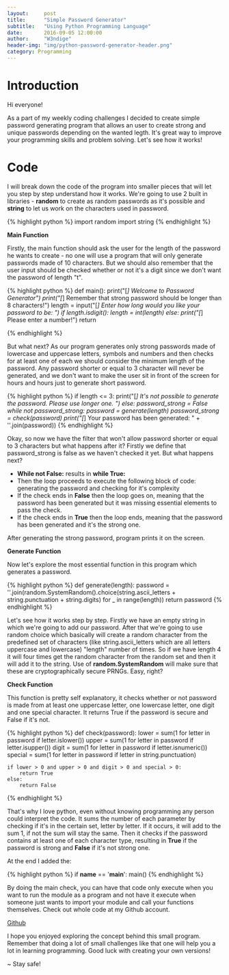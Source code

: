 ```yaml
---
layout:     post
title:      "Simple Password Generator"
subtitle:   "Using Python Programming Language"
date:       2016-09-05 12:00:00
author:     "W3ndige"
header-img: "img/python-password-generator-header.png"
category: Programming
---
```


<h1>Introduction</h1>
<p>Hi everyone!</p>
<p>As a part of my weekly coding challenges I decided to create simple password generating program that allows an user to create strong and unique passwords depending on the wanted legth. It's great way to improve your programming skills and problem solving. Let's see how it works! </p>

<h1>Code</h1>

<p>I will break down the code of the program into smaller pieces that will let you step by step understand how it works. We're going to use 2 built in libraries - <b>random</b> to create as random passwords as it's possible and <b>string</b> to let us work on the characters used in password.</p>

{% highlight python %}
import random
import string
{% endhighlight %}

<b>Main Function</b>

<p>Firstly, the main function should ask the user for the length of the password he wants to create - no one will use a program that will only generate passwords made of 10 characters. But we should also remember that the user input should be checked whether or not  it's a digit since we don't want the password of length "t".  </p>

{% highlight python %}
def main():
    print("[*] Welcome to Password Generator")
    print("[*] Remember that strong password should be longer than 8 characters!")
    length = input("[*] Enter how long would you like your password to be: ")
    if length.isdigit():
        length = int(length)
    else:
        print("[*] Please enter a number!")
        return

{% endhighlight %}

<p>But what next? As our program generates only strong passwords made of lowercase and uppercase letters, symbols and numbers and then checks for at least one of each we should consider the minimum length of the password. Any password shorter or equal to 3 character will never be generated, and we don't want to make the user sit in front of the screen for hours and hours just to generate short password. </p>

{% highlight python %}
if length <= 3:
    print("[*] It's not possible to generate the password. Please use longer one. ")
else:
    password_strong = False
    while not password_strong:
        password = generate(length)
        password_strong = check(password)
    print("[*] Your password has been generated: " + ''.join(password))
{% endhighlight %}

<p>Okay, so now we have the filter that won't allow password shorter or equal to 3 characters but what happens after it? Firstly we define that password_strong is false as we haven't checked it yet. But what happens next? </p>
<ul>
<li><b>While not False:</b> results in <b>while True:</b></li>
<li>Then the loop proceeds to execute the following block of code: generating the password and checking for it's complexity </li>
<li>If the check ends in <b>False</b> then the loop goes on, meaning that the password has been generated but it was missing essential elements to pass the check. </li>
<li>If the check ends in <b>True</b> then the loop ends, meaning that the password has been generated and it's the strong one.</li>
</ul>

<p>After generating the strong password, program prints it on the screen. </p>

<b>Generate Function</b>

<p>Now let's explore the most essential function in this program which generates a password. </p>

{% highlight python %}
def generate(length):
    password = ''.join(random.SystemRandom().choice(string.ascii_letters + string.punctuation + string.digits) for _ in range(length))
    return password
{% endhighlight %}

<p>Let's see how it works step by step. Firstly we have an empty string in which we're going to add our password. After that we're going to use random choice which basically will create a random character from the predefined set of characters (like string.ascii_letters which are all letters uppercase and lowercase)  "length" number of times. So if we have length 4 it will four times get the random character from the random set and then it will add it to the string. Use of <b>random.SystemRandom</b> will make sure that these are cryptographically secure PRNGs. Easy, right? </p>

<b>Check Function</b>

<p>This function is pretty self explanatory, it checks whether or not password is made from at least one uppercase letter, one lowercase letter, one digit and one special character. It returns True if the password is secure and False if it's not.  </p>

{% highlight python %}
def check(password):
    lower = sum(1 for letter in password if letter.islower())
    upper = sum(1 for letter in password if letter.isupper())
    digit = sum(1 for letter in password if letter.isnumeric())
    special = sum(1 for letter in password if letter in string.punctuation)

    if lower > 0 and upper > 0 and digit > 0 and special > 0:
        return True
    else:
        return False
{% endhighlight %}

<p>That's why I love python, even without knowing programming any person could interpret the code. It sums the number of each parameter by checking if it's in the certain set, letter by letter. If it occurs, it will add to the sum 1, if not the sum will stay the same. Then it checks if the password contains at least one of each character type, resulting in <b>True</b> if the password is strong and <b>False</b> if it's not strong one.  </p>

<p>At the end I added the: </p>

{% highlight python %}
if __name__ == '__main__':
    main()
{% endhighlight %}

<p>By doing the main check, you can have that code only execute when you want to run the module as a program and not have it execute when someone just wants to import your module and call your functions themselves. Check out whole code at my Github account. </p>

[Github](https://github.com/W3ndige/coding-challenges/blob/master/password_generator.py "Github")<br>

<p>I hope you enjoyed exploring the concept behind this small program. Remember that doing a lot of small challenges like that one will help you a lot in learning programming. Good luck with creating your own versions! </p>

<p>~ Stay safe!</p>
